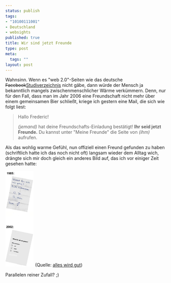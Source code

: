 ```yaml
--- 
status: publish
tags: 
- "10100111001"
- Deutschland
- websights
published: true
title: Wir sind jetzt Freunde
type: post
meta: 
  tags: ""
layout: post
---
```

Wahnsinn. Wenn es "web 2.0"-Seiten wie das deutsche <del>Facebook</del><ins>Studiverzeichnis</ins> nicht gäbe, dann würde der Mensch ja bekanntlich mangels zwischenmenschlicher Wärme verkümmern. Denn, nur für den Fall, dass man im Jahr 2006 eine Freundschaft nicht mehr über einem gemeinsamen Bier schließt, kriege ich gestern eine Mail, die sich wie folgt liest:

<blockquote>Hallo Frederic!

<em>(jemand)</em> hat deine Freundschafts-Einladung
bestätigt! <strong>Ihr seid jetzt Freunde.</strong> Du kannst unter
"Meine Freunde" die Seite von <em>(ihm)</em> aufrufen.</blockquote>

Als das wohlig warme Gefühl, nun offiziell einen Freund gefunden zu haben (schriftlich hatte ich das noch nicht oft) langsam wieder dem Alltag wich, drängte sich mir doch gleich ein anderes Bild auf, das ich vor einiger Zeit gesehen hatte:

<a class="imagelink" href="/media/wp/2006/08/mitmirgehn.jpg" title="Willst du mit mir gehn?" target="_blank"><img id="image654" src="/media/wp/2006/08/mitmirgehn.jpg" alt="Willst du mit mir gehn?" height="300" /></a>
(Quelle: <a href="http://www.alles-wird-gut.net/entry.php?id=01359">alles wird gut</a>)

Parallelen reiner Zufall? ;)
